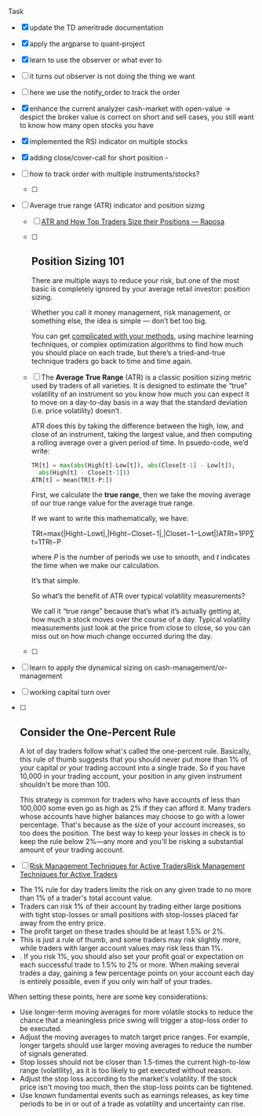 Task 

- [x]  update the TD ameritrade documentation

- [x]  apply the argparse to quant-project

- [x]  learn to use the observer or what ever to 
  
  - [ ] it turns out observer is not doing the thing we want
  
  - [ ] here we use the notify_order to track the order 

- [x] enhance the current analyzer cash-market with open-value -> despict the broker value is correct on short and sell cases, you still want to know how many open stocks you have

- [x] implemented the RSI indicator on multiple stocks

- [x] adding close/cover-call for short position - 

- [ ] how to track order with multiple instruments/stocks?
  
  - [ ] 

- [ ] Average true range (ATR) indicator and position sizing
  
  - [ ] [ATR and How Top Traders Size their Positions — Raposa](https://raposa.trade/blog/atr-and-how-top-traders-size-their-positions/#:~:text=The%20Average%20True%20Range%20(ATR,price%20volatility)%20doesn't.)
  
  - [ ] ## **Position Sizing 101**
    
    There are multiple ways to reduce your risk, but one of the most basic is completely ignored by your average retail investor: position sizing.
    
    Whether you call it money management, risk management, or something else, the idea is simple — don’t bet too big.
    
    You can get [complicated with your methods](https://raposa.trade/size-really-does-matter-position-sizing-and-controlling-your-risk/), using machine learning techniques, or complex optimization algorithms to find how much you should place on each trade, but there’s a tried-and-true technique traders go back to time and time again.
  
  - [ ] The **Average True Range** (ATR) is a classic position sizing metric used by traders of all varieties. It is designed to estimate the “true” volatility of an instrument so you know how much you can expect it to move on a day-to-day basis in a way that the standard deviation (i.e. price volatility) doesn’t.
    
    ATR does this by taking the difference between the high, low, and close of an instrument, taking the largest value, and then computing a rolling average over a given period of time. In psuedo-code, we’d write:
    
    ```python
    TR[t] = max(abs(High[t]-Low[t]), abs(Close[t-1] - Low[t]), 
      abs(High[t] - Close[t-1]))
    ATR[t] = mean(TR[t-P:])
    ```
    
    First, we calculate the **true range**, then we take the moving average of our true range value for the average true range.
    
    If we want to write this mathematically, we have:
    
    TRt=max(|Hight−Lowt|,|Hight−Closet−1|,|Closet−1−Lowt|)ATRt=1PP∑t=1TRt−P
    
    where *P* is the number of periods we use to smooth, and *t* indicates the time when we make our calculation.
    
    It’s that simple.
    
    So what’s the benefit of ATR over typical volatility measurements?
    
    We call it “true range” because that’s what it’s actually getting at, how much a stock moves over the course of a day. Typical volatility measurements just look at the price from close to close, so you can miss out on how much change occurred during the day.
  
  - [ ] 

- [ ]  learn to apply the dynamical sizing on cash-management/or-management 
  
  - [ ] working capital turn over 
  
  - [ ] ## Consider the One-Percent Rule
    
    A lot of day traders follow what's called the one-percent rule. Basically, this rule of thumb suggests that you should never put more than 1% of your capital or your trading account into a single trade. So if you have 10,000 in your trading account, your position in any given instrument shouldn't be more than 100.
    
    This strategy is common for traders who have accounts of less than 100,000 some even go as high as 2% if they can afford it. Many traders whose accounts have higher balances may choose to go with a lower percentage. That's because as the size of your account increases, so too does the position. The best way to keep your losses in check is to keep the rule below 2%—any more and you'll be risking a substantial amount of your trading account.

- [ ] [Risk Management Techniques for Active Traders](https://www.investopedia.com/articles/trading/09/risk-management.asp)[Risk Management Techniques for Active Traders](https://www.investopedia.com/articles/trading/09/risk-management.asp)

- The 1% rule for day traders limits the risk on any given trade to no more than 1% of a trader's total account value.
- Traders can risk 1% of their account by trading either large positions with tight stop-losses or small positions with stop-losses placed far away from the entry price.
- The profit target on these trades should be at least 1.5% or 2%.
- This is just a rule of thumb, and some traders may risk slightly more, while traders with larger account values may risk less than 1%.
- . If you risk 1%, you should also set your profit goal or expectation on each successful trade to 1.5% to 2% or more. When making several trades a day, gaining a few percentage points on your account each day is entirely possible, even if you only win half of your trades.



When setting these points, here are some key considerations:

- Use longer-term moving averages for more volatile stocks to reduce the chance that a meaningless price swing will trigger a stop-loss order to be executed.
- Adjust the moving averages to match target price ranges. For example, longer targets should use larger moving averages to reduce the number of signals generated.
- Stop losses should not be closer than 1.5-times the current high-to-low range (volatility), as it is too likely to get executed without reason.
- Adjust the stop loss according to the market's volatility. If the stock price isn't moving too much, then the stop-loss points can be tightened.
- Use known fundamental events such as earnings releases, as key time periods to be in or out of a trade as volatility and uncertainty can rise.
